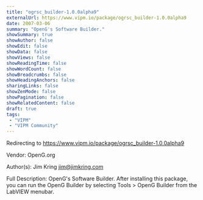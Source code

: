 ```yaml
---
title: "ogrsc_builder-1.0.0alpha9"
externalUrl: https://www.vipm.io/package/ogrsc_builder-1.0.0alpha9
date: 2007-03-06
summary: "OpenG's Software Builder."
showSummary: true
showAuthor: false
showEdit: false
showData: false
showViews: false
showReadingTime: false
showWordCount: false
showBreadcrumbs: false
showHeadingAnchors: false
sharingLinks: false
showZenMode: false
showPagination: false
showRelatedContent: false
draft: true
tags:
 - "VIPM"
 - "VIPM Community"
---
```


Redirecting to https://www.vipm.io/package/ogrsc_builder-1.0.0alpha9

Vendor: OpenG.org

Author(s): Jim Kring <jim@jimkring.com>
 
Full Description:
OpenG's Software Builder.  After installing this package, you can run the OpenG Builder by selecting Tools > OpenG Builder from the LabVIEW menubar.